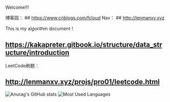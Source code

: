 
<!--
**kakapreter/kakapreter** is a ✨ _special_ ✨ repository because its `README.md` (this file) appears on your GitHub profile.

Here are some ideas to get you started:

- 🔭 I’m currently working on ...
- 🌱 I’m currently learning ...
- 👯 I’m looking to collaborate on ...
- 🤔 I’m looking for help with ...
- 💬 Ask me about ...
- 📫 How to reach me: ...
- 😄 Pronouns: ...
- ⚡ Fun fact: ...
-->

<p style="font-size:14px;">Welcome!!!</p>
博客园：
## <a href="https://www.cnblogs.com/fcloud" target="_blank">https://www.cnblogs.com/fcloud</a>
Nav：
## <a href="http://lenmanxv.xyz" target="_blank">http://lenmanxv.xyz</a>
<!--
## 博客站：<a href="http://lenmanxv.top" target="_blank">http://lenmanxv.top</a>
-->

This is my algorithm document！
## <a href="https://kakapreter.gitbook.io/structure/data_structure/introduction" target="_blank">https://kakapreter.gitbook.io/structure/data_structure/introduction</a>

LeetCode刷题：
## <a href="http://lenmanxv.xyz/projs/pro01/leetcode.html" target="_blank">http://lenmanxv.xyz/projs/pro01/leetcode.html</a>

![Anurag's GitHub stats](https://github-readme-stats.vercel.app/api?username=kakapreter&hide=prs&line_height=24px&theme=graywhite&text_bold=false)
![Most Used Languages](https://github-readme-stats.vercel.app/api/top-langs/?username=kakapreter&theme=graywhite&layout=compact)
